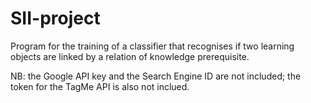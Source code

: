 # SII-project
Program for the training of a classifier that recognises if two learning objects are linked by a relation of knowledge prerequisite.


NB: the Google API key and the Search Engine ID are not included; the token for the TagMe API is also not inclued.

